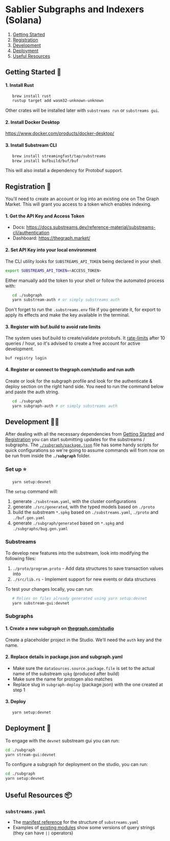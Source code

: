 # Sablier Subgraphs and Indexers (Solana)

1. [Getting Started](#getting-started-)
2. [Registration](#registration-)
3. [Development](#development-)
4. [Deployment](#deployment-)
5. [Useful Resources](#useful-resources-)

## Getting Started 🔮

#### 1. Install Rust

```bash
   brew install rust
   rustup target add wasm32-unknown-unknown
```

Other crates will be installed later with `substreams run` or `substreams gui`.

#### 2. Install Docker Desktop

https://www.docker.com/products/docker-desktop/

#### 3. Install Substream CLI

```bash
   brew install streamingfast/tap/substreams
   brew install bufbuild/buf/buf
```

This will also install a dependency for Protobuf support.

## Registration 📑

You'll need to create an account or log into an existing one on The Graph Market. This will grant you access to a token which enables indexing.

#### 1. Get the API Key and Access Token

- Docs: https://docs.substreams.dev/reference-material/substreams-cli/authentication
- Dashboard: https://thegraph.market/

#### 2. Set API Key into your local environment

The CLI utility looks for `SUBSTREAMS_API_TOKEN` being declared in your shell.

```bash
export SUBSTREAMS_API_TOKEN=<ACCESS_TOKEN>
```

Either manually add the token to your shell or follow the automated process with:

```bash
   cd ./subgraph
   yarn substream-auth # or simply substreams auth
```

Don't forget to run the `.substreams.env` file if you generate it, for export to apply its effects and make the key available in the terminal.

#### 3. Register with buf.build to avoid rate limits

The system uses buf.build to create/validate protobufs.
It [rate-limits](https://buf.build/docs/bsr/rate-limits/) after 10 queries / hour, so it's advised to create a free account for active development.

```
buf registry login
```

#### 4. Register or connect to thegraph.com/studio and run auth

Create or look for the subgraph profile and look for the authenticate & deploy section on the right hand side. You need to run the command below and paste the auth string.

```bash
   cd ./subgraph
   yarn subgraph-auth # or simply substreams auth
```

## Development 👨‍💻

After dealing with all the necessary dependencies from [Getting Started](#getting-started-) and [Registration](#registration-) you can start submitting updates for the substreams / subgraphs. The [`./subgraph/package.json`](./subgraph/package.json) file has some handy scripts for quick configurations so we're going to assume commands will from now on be run from inside the **`./subgraph`** folder.

### Set up ⭐

```bash
   yarn setup:devnet
```

The `setup` command will:

1. generate `./substream.yaml`, with the cluster configurations
2. generate `./src/generated`, with the typed models based on `./proto`
3. build the substream `*.spkg` based on `./substreams.yaml`, `./proto` and `./buf.gen.yaml`
4. generate `./subgraph/generated` based on `*.spkg` and `./subgraphs/bug.gen.yaml`

### Substreams

To develop new features into the substream, look into modifying the following files:

1. `./proto/program.proto` - Add data structures to save transaction values into
2. `./src/lib.rs` - Implement support for new events or data structures

To test your changes locally, you can run:

```bash
   # Relies on files already generated using yarn setup:devnet
   yarn substream-gui:devnet
```

### Subgraphs

#### 1. Create a new subgraph on [thegraph.com/studio](https://thegraph.com/studio/)

Create a placeholder project in the Studio. We'll need the `auth` key and the name.

#### 2. Replace details in package.json and subgraph.yaml

- Make sure the `dataSources.source.package.file` is set to the actual name of the substream `spkg` (produced after build)
- Make sure the name for protogen also matches
- Replace slug in `subgraph-deploy` (package.json) with the one created at step 1

#### 3. Deploy

```bash
   yarn setup:devnet
```

## Deployment 🚀

To engage with the `devnet` substream gui you can run:

```bash
cd ./subgraph
yarn stream-gui:devnet
```

To configure a subgraph for deployment on the studio, you can run:

```bash
cd ./subgraph
yarn setup:devnet

```

## Useful Resources 📦

### `substreams.yaml`

- The [manifest reference](https://docs.substreams.dev/reference-material/substreams-components/manifests) for the structure of `substreams.yaml`
- Examples of [existing modules](https://substreams.dev/packages/solana-common/latest) show some versions of query strings (they can have `||` operators)
